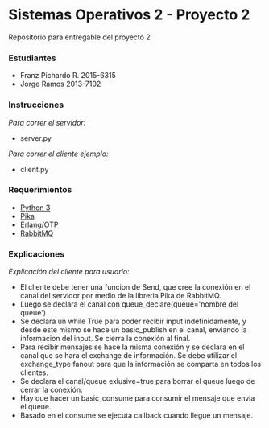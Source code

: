 # Sistemas Operativos 2 - Proyecto 2

Repositorio para entregable del proyecto 2

### Estudiantes
- Franz Pichardo R. 2015-6315
- Jorge Ramos 2013-7102

### Instrucciones
*Para correr el servidor:*
- server.py

*Para correr el cliente ejemplo:*
- client.py

### Requerimientos
- [Python 3](https://www.python.org/downloads/release/python-371/)
- [Pika](https://pika.readthedocs.io/en/latest/index.html)
- [Erlang/OTP](http://www.erlang.org/downloads)
- [RabbitMQ](https://www.rabbitmq.com/download.html)

### Explicaciones
*Explicación del cliente para usuario:*
- El cliente debe tener una funcion de Send, que cree la conexión en el canal del servidor por medio de la libreria Pika de RabbitMQ.
- Luego se declara el canal con queue_declare(queue='nombre del queue')
- Se declara un while True para poder recibir input indefinidamente, y desde este mismo se hace un basic_publish en el canal, enviando la informacion del input. Se cierra la conexión al final.
- Para recibir mensajes se hace la misma conexión y se declara en el canal que se hara el exchange de información. Se debe utilizar el exchange_type fanout para que la información se comparta en todos los clientes.
- Se declara el canal/queue exlusive=true para borrar el queue luego de cerrar la conexión.
- Hay que hacer un basic_consume para consumir el mensaje que envia el queue.
- Basado en el consume se ejecuta callback cuando llegue un mensaje.